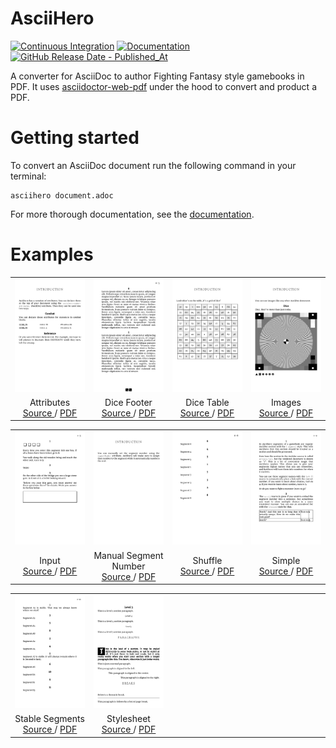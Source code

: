 # AsciiHero

[![Continuous Integration](https://github.com/mrombout/asciihero/actions/workflows/ci.yml/badge.svg)](https://github.com/mrombout/asciihero/actions/workflows/ci.yml)
[![Documentation](https://github.com/mrombout/asciihero/actions/workflows/documentation.yml/badge.svg)](https://mrombout.github.io/asciihero/)
[![GitHub Release Date - Published_At](https://img.shields.io/github/release-date/mrombout/asciihero?label=Latest%20Release&logo=GitHub)](https://github.com/mrombout/asciihero/releases)

A converter for AsciiDoc to author Fighting Fantasy style gamebooks in PDF.
It uses [asciidoctor-web-pdf](https://github.com/ggrossetie/asciidoctor-web-pdf) under the hood to convert and product a PDF.

# Getting started

To convert an AsciiDoc document run the following command in your terminal:

```console
asciihero document.adoc
```

For more thorough documentation, see the [documentation](https://mrombout.github.io/asciihero).

# Examples

<table width="100%">
    <tr align="center">
        <td width="25%">
            <a href="./examples/attributes/attributes.pdf">
                <img src="./examples/attributes/attributes.png" />
            </a>
        </td>
        <td width="25%">
            <a href="./examples/dice_footer/dice_footer.pdf">
                <img src="./examples/dice_footer/dice_footer.png" />
            </a>
        </td>
        <td width="25%">
            <a href="./examples/dice_table/dice_table.pdf">
                <img src="./examples/dice_table/dice_table.png" />
            </a>
        </td>
        <td width="25%">
            <a href="./examples/images/images.pdf">
                <img src="./examples/images/images.png" />
            </a>
        </td>
    </tr>
    <tr align="center">
        <td width="25%">
            Attributes<br />
            <a href="./examples/attributes/attributes.adoc"> Source </a> / 
            <a href="./examples/attributes/attributes.pdf"> PDF </a>
        </td>
        <td width="25%">
            Dice Footer<br />
            <a href="./examples/dice_footer/dice_footer.adoc"> Source </a> / 
            <a href="./examples/dice_footer/dice_footer.pdf"> PDF </a>
        </td>
        <td width="25%">
            Dice Table<br />
            <a href="./examples/dice_table/dice_table.adoc"> Source </a> / 
            <a href="./examples/dice_table/dice_table.pdf"> PDF </a>
        </td>
        <td width="25%">
            Images<br />
            <a href="./examples/images/images.adoc"> Source </a> / 
            <a href="./examples/images/images.pdf"> PDF </a>
        </td>
    </tr>
</table>

<table width="100%">
    <tr align="center">
        <td width="25%">
            <a href="./examples/input/input.pdf">
                <img src="./examples/input/input.png" />
            </a>
        </td>
        <td width="25%">
            <a href="./examples/manual_segment_number/manual_segment_number.pdf">
                <img src="./examples/manual_segment_number/manual_segment_number.png" />
            </a>
        </td>
        <td width="25%">
            <a href="./examples/shuffle/shuffle.pdf">
                <img src="./examples/shuffle/shuffle.png" />
            </a>
        </td>
        <td width="25%">
            <a href="./examples/simple/simple.pdf">
                <img src="./examples/simple/simple.png" />
            </a>
        </td>
    </tr>
    <tr align="center">
        <td width="25%">
            Input<br />
            <a href="./examples/input/input.adoc"> Source </a> / 
            <a href="./examples/input/input.pdf"> PDF </a>
        </td>
        <td width="25%">
            Manual Segment Number<br />
            <a href="./examples/manual_segment_number/manual_segment_number.adoc"> Source </a> / 
            <a href="./examples/manual_segment_number/manual_segment_number.pdf"> PDF </a>
        </td>
        <td width="25%">
            Shuffle<br />
            <a href="./examples/shuffle/shuffle.adoc"> Source </a> / 
            <a href="./examples/shuffle/shuffle.pdf"> PDF </a>
        </td>
        <td width="25%">
            Simple<br />
            <a href="./examples/simple/simple.adoc"> Source </a> / 
            <a href="./examples/simple/simple.pdf"> PDF </a>
        </td>
    </tr>
</table>

<table width="100%">
    <tr align="center">
        <td width="25%">
            <a href="./examples/stable_segments/stable_segments.pdf">
                <img src="./examples/stable_segments/stable_segments.png" />
            </a>
        </td>
        <td width="25%">
            <a href="./examples/stylesheet/stylesheet.pdf">
                <img src="./examples/stylesheet/stylesheet.png" />
            </a>
        </td>
        <td width="25%"></td>
        <td width="25%"></td>
    </tr>
    <tr align="center">
        <td width="25%">
            Stable Segments<br />
            <a href="./examples/stable_segments/stable_segments.adoc"> Source </a> / 
            <a href="./examples/stable_segments/stable_segments.pdf"> PDF </a>
        </td>
        <td width="25%">
            Stylesheet<br />
            <a href="./examples/stylesheet/stylesheet.adoc"> Source </a> / 
            <a href="./examples/stylesheet/stylesheet.pdf"> PDF </a>
        </td>
        <td width="25%"></td>
        <td width="25%"></td>
    </tr>
</table>